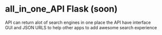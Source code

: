 # all_in_one_API Flask (soon)
API can return alot of search engines in one place the API have interface GUI and JSON URLS to help other apps to add awesome search experience 
